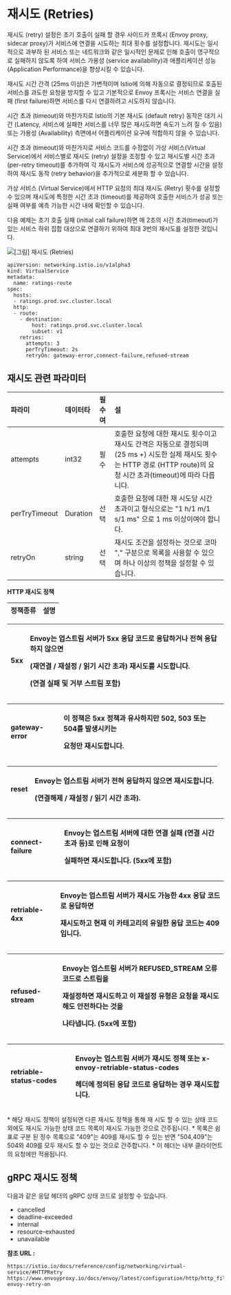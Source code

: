 # 재시도 \(Retries\)

재시도 \(retry\) 설정은 초기 호출이 실패 할 경우 사이드카 프록시 \(Envoy proxy, sidecar proxy\)가 서비스에 연결을 시도하는 최대 횟수를 설정합니다. 재시도는 일시적으로 과부하 된 서비스 또는 네트워크와 같은 일시적인 문제로 인해 호출이 영구적으로 실패하지 않도록 하여 서비스 가용성 \(service availability\)과 애플리케이션 성능 \(Application Performance\)을 향상시킬 수 있습니다.

재시도 시간 간격 \(25ms 이상\)은 가변적이며 Istio에 의해 자동으로 결정되므로 호출된 서비스를 과도한 요청을 방지할 수 있고 기본적으로 Envoy 프록시는 서비스 연결을 실패 \(first failure\)하면 서비스를 다시 연결하려고 시도하지 않습니다.

시간 초과 \(timeout\)와 마찬가지로 Istio의 기본 재시도 \(default retry\) 동작은 대기 시간 \(Latency, 서비스에 실패한 서비스를 너무 많은 재시도하면 속도가 느려 질 수 있음\) 또는 가용성 \(Availability\) 측면에서 어플리케이션 요구에 적합하지 않을 수 있습니다.

시간 초과 \(timeout\)와 마찬가지로 서비스 코드를 수정없이 가상 서비스\(Virtual Service\)에서 서비스별로 재시도 \(retry\) 설정을 조정할 수 있고 재시도별 시간 초과 \(per-retry timeout\)를 추가하여 각 재시도가 서비스에 성공적으로 연결할 시간을 설정하여 재시도 동작 \(retry behavior\)을 추가적으로 세분화 할 수 있습니다.

가상 서비스 \(Virtual Service\)에서 HTTP 요청의 최대 재시도 \(Retry\) 횟수를 설정할 수 있으며 재시도에 특정한 시간 초과 \(timeout\)를 제공하여 호출한 서비스가 성공 또는 실패 여부를 예측 가능한 시간 내에 확인할 수 있습니다.

다음 예제는 초기 호출 실패 \(initial call failure\)하면 매 2초의 시간 초과\(timeout\)가 있는 서비스 하위 집합 대상으로 연결하기 위하여 최대 3번의 재시도를 설정한 것입니다.

![\[&#xADF8;&#xB9BC;\] &#xC7AC;&#xC2DC;&#xB3C4; \(Retries\)](https://github.com/istiokrsg/istio_book_kr/tree/679c8930ee4abe655802ee56d309ffd014573b90/.gitbook/assets/requesttimeouts12.png)

```text
apiVersion: networking.istio.io/v1alpha3
kind: VirtualService
metadata:
  name: ratings-route
spec:
  hosts:
  - ratings.prod.svc.cluster.local
  http:
  - route:
    - destination:
        host: ratings.prod.svc.cluster.local
        subset: v1
    retries:
      attempts: 3
      perTryTimeout: 2s
      retryOn: gateway-error,connect-failure,refused-stream
```

## 재시도 관련 파라미터

| 파라미 | 데이터타 | 필수여 | 설 |
| :--- | :--- | :--- | :--- |
| attempts | int32 | 필수 | 호출한 요청에 대한 재시도 횟수이고 재시도 간격은 자동으로 결정되며 \(25 ms +\) 시도한 실제 재시도 횟수는 HTTP 경로 \(HTTP route\)의 요청 시간 초과\(timeout\)에 따라 다릅니다. |
| perTryTimeout | Duration | 선택 | 호출한 요청에 대한 재 시도당 시간 초과이고 형식으로는 "1 h/1 m/1 s/1 ms" 으로 1 ms 이상이여야 합니다. |
| retryOn | string | 선택 | 재시도 조건을 설정하는 것으로 코마 "," 구분으로 목록을 사용할 수 있으며 하나 이상의 정책을 설정할 수 있습니다. |

**HTTP 재시도 정책**

| 정책종류 | 설명 |
| :--- | :--- |


<table>
  <thead>
    <tr>
      <th style="text-align:left">5xx</th>
      <th style="text-align:left">
        <p>Envoy&#xB294; &#xC5C5;&#xC2A4;&#xD2B8;&#xB9BC; &#xC11C;&#xBC84;&#xAC00;
          5xx &#xC751;&#xB2F5; &#xCF54;&#xB4DC;&#xB85C; &#xC751;&#xB2F5;&#xD558;&#xAC70;&#xB098;
          &#xC804;&#xD600; &#xC751;&#xB2F5;&#xD558;&#xC9C0; &#xC54A;&#xC73C;&#xBA74;</p>
        <p>(&#xC7AC;&#xC5F0;&#xACB0; / &#xC7AC;&#xC124;&#xC815; / &#xC77D;&#xAE30;
          &#xC2DC;&#xAC04; &#xCD08;&#xACFC;) &#xC7AC;&#xC2DC;&#xB3C4;&#xB97C; &#xC2DC;&#xB3C4;&#xD569;&#xB2C8;&#xB2E4;.</p>
        <p>(&#xC5F0;&#xACB0; &#xC2E4;&#xD328; &#xBC0F; &#xAC70;&#xBD80; &#xC2A4;&#xD2B8;&#xB9BC;
          &#xD3EC;&#xD568;)</p>
      </th>
    </tr>
  </thead>
  <tbody></tbody>
</table><table>
  <thead>
    <tr>
      <th style="text-align:left">gateway-error</th>
      <th style="text-align:left">
        <p>&#xC774; &#xC815;&#xCC45;&#xC740; 5xx &#xC815;&#xCC45;&#xACFC; &#xC720;&#xC0AC;&#xD558;&#xC9C0;&#xB9CC;
          502, 503 &#xB610;&#xB294; 504&#xB97C; &#xBC1C;&#xC0DD;&#xC2DC;&#xD0A4;&#xB294;</p>
        <p>&#xC694;&#xCCAD;&#xB9CC; &#xC7AC;&#xC2DC;&#xB3C4;&#xD569;&#xB2C8;&#xB2E4;.</p>
      </th>
    </tr>
  </thead>
  <tbody></tbody>
</table><table>
  <thead>
    <tr>
      <th style="text-align:left">reset</th>
      <th style="text-align:left">
        <p>Envoy&#xB294; &#xC5C5;&#xC2A4;&#xD2B8;&#xB9BC; &#xC11C;&#xBC84;&#xAC00;
          &#xC804;&#xD600; &#xC751;&#xB2F5;&#xD558;&#xC9C0; &#xC54A;&#xC73C;&#xBA74;
          &#xC7AC;&#xC2DC;&#xB3C4;&#xD569;&#xB2C8;&#xB2E4;.</p>
        <p>(&#xC5F0;&#xACB0;&#xD574;&#xC81C; / &#xC7AC;&#xC124;&#xC815; / &#xC77D;&#xAE30;
          &#xC2DC;&#xAC04; &#xCD08;&#xACFC;).</p>
      </th>
    </tr>
  </thead>
  <tbody></tbody>
</table><table>
  <thead>
    <tr>
      <th style="text-align:left">connect-failure</th>
      <th style="text-align:left">
        <p>Envoy&#xB294; &#xC5C5;&#xC2A4;&#xD2B8;&#xB9BC; &#xC11C;&#xBC84;&#xC5D0;
          &#xB300;&#xD55C; &#xC5F0;&#xACB0; &#xC2E4;&#xD328; (&#xC5F0;&#xACB0; &#xC2DC;&#xAC04;
          &#xCD08;&#xACFC; &#xB4F1;)&#xB85C; &#xC778;&#xD574; &#xC694;&#xCCAD;&#xC774;</p>
        <p>&#xC2E4;&#xD328;&#xD558;&#xBA74; &#xC7AC;&#xC2DC;&#xB3C4;&#xD569;&#xB2C8;&#xB2E4;.
          (5xx&#xC5D0; &#xD3EC;&#xD568;)</p>
      </th>
    </tr>
  </thead>
  <tbody></tbody>
</table><table>
  <thead>
    <tr>
      <th style="text-align:left">retriable-4xx</th>
      <th style="text-align:left">
        <p>Envoy&#xB294; &#xC5C5;&#xC2A4;&#xD2B8;&#xB9BC; &#xC11C;&#xBC84;&#xAC00;
          &#xC7AC;&#xC2DC;&#xB3C4; &#xAC00;&#xB2A5;&#xD55C; 4xx &#xC751;&#xB2F5;
          &#xCF54;&#xB4DC;&#xB85C; &#xC751;&#xB2F5;&#xD558;&#xBA74;</p>
        <p>&#xC7AC;&#xC2DC;&#xB3C4;&#xD558;&#xACE0; &#xD604;&#xC7AC; &#xC774; &#xCE74;&#xD14C;&#xACE0;&#xB9AC;&#xC758;
          &#xC720;&#xC77C;&#xD55C; &#xC751;&#xB2F5; &#xCF54;&#xB4DC;&#xB294; 409&#xC785;&#xB2C8;&#xB2E4;.</p>
      </th>
    </tr>
  </thead>
  <tbody></tbody>
</table><table>
  <thead>
    <tr>
      <th style="text-align:left">refused-stream</th>
      <th style="text-align:left">
        <p>Envoy&#xB294; &#xC5C5;&#xC2A4;&#xD2B8;&#xB9BC; &#xC11C;&#xBC84;&#xAC00;
          REFUSED_STREAM &#xC624;&#xB958; &#xCF54;&#xB4DC;&#xB85C; &#xC2A4;&#xD2B8;&#xB9BC;&#xC744;</p>
        <p>&#xC7AC;&#xC124;&#xC815;&#xD558;&#xBA74; &#xC7AC;&#xC2DC;&#xB3C4;&#xD558;&#xACE0;
          &#xC774; &#xC7AC;&#xC124;&#xC815; &#xC720;&#xD615;&#xC740; &#xC694;&#xCCAD;&#xC744;
          &#xC7AC;&#xC2DC;&#xB3C4;&#xD574;&#xB3C4; &#xC548;&#xC804;&#xD558;&#xB2E4;&#xB294;
          &#xAC83;&#xC744;</p>
        <p>&#xB098;&#xD0C0;&#xB0C5;&#xB2C8;&#xB2E4;. (5xx&#xC5D0; &#xD3EC;&#xD568;)</p>
      </th>
    </tr>
  </thead>
  <tbody></tbody>
</table><table>
  <thead>
    <tr>
      <th style="text-align:left">retriable-status-codes</th>
      <th style="text-align:left">
        <p>Envoy&#xB294; &#xC5C5;&#xC2A4;&#xD2B8;&#xB9BC; &#xC11C;&#xBC84;&#xAC00;
          &#xC7AC;&#xC2DC;&#xB3C4; &#xC815;&#xCC45; &#xB610;&#xB294; x-envoy-retriable-status-codes</p>
        <p>&#xD5E4;&#xB354;&#xC5D0; &#xC815;&#xC758;&#xB41C; &#xC751;&#xB2F5; &#xCF54;&#xB4DC;&#xB85C;
          &#xC751;&#xB2F5;&#xD558;&#xB294; &#xACBD;&#xC6B0; &#xC7AC;&#xC2DC;&#xB3C4;&#xD569;&#xB2C8;&#xB2E4;.</p>
      </th>
    </tr>
  </thead>
  <tbody></tbody>
</table>* 해당 재시도 정책이 설정되면 다른 재시도 정책을 통해 재 시도 할 수 있는 상태 코드 외에도 재시도 가능한 상태 코드 목록이 재시도 가능한 것으로 간주됩니다.
* 목록은 쉼표로 구분 된 정수 목록으로 "409"는 409를 재시도 할 수 있는 반면 "504,409"는 504와 409를 모두 재시도 할 수 있는 것으로 간주합니다.
* 이 헤더는 내부 클라이언트의 요청에만 적용됩니다.

## gRPC 재시도 정책

다음과 같은 응답 헤더의 gRPC 상태 코드로 설정할 수 있습니다.

* cancelled
* deadline-exceeded
* internal
* resource-exhausted
* unavailable

**참조 URL :**

```http
https://istio.io/docs/reference/config/networking/virtual-service/#HTTPRetry
https://www.envoyproxy.io/docs/envoy/latest/configuration/http/http_filters/router_filter#x-envoy-retry-on
```

